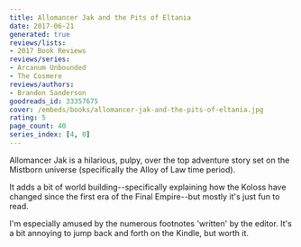 ```yaml
---
title: Allomancer Jak and the Pits of Eltania
date: 2017-06-21
generated: true
reviews/lists:
- 2017 Book Reviews
reviews/series:
- Arcanum Unbounded
- The Cosmere
reviews/authors:
- Brandon Sanderson
goodreads_id: 33357675
cover: /embeds/books/allomancer-jak-and-the-pits-of-eltania.jpg
rating: 5
page_count: 40
series_index: [4, 0]
---
```

Allomancer Jak is a hilarious, pulpy, over the top adventure story set on the Mistborn universe (specifically the Alloy of Law time period).  

It adds a bit of world building--specifically explaining how the Koloss have changed since the first era of the Final Empire--but mostly it's just fun to read.  

<!--more-->

I'm especially amused by the numerous footnotes 'written' by the editor. It's a bit annoying to jump back and forth on the Kindle, but worth it.